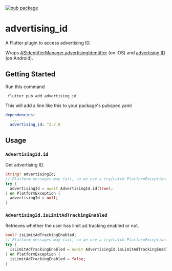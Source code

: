 [![pub package](https://img.shields.io/pub/v/advertising_id.svg)](https://pub.dartlang.org/packages/advertising_id)

# advertising_id

A Flutter plugin to access advertising ID.

Wraps [ASIdentifierManager.advertisingIdentifier](https://developer.apple.com/documentation/adsupport/asidentifiermanager/1614151-advertisingidentifier) (on iOS) and [advertising ID](https://developers.google.com/android/reference/com/google/android/gms/ads/identifier/AdvertisingIdClient) (on Android).

## Getting Started

Run this command
```
 flutter pub add advertising_id
```
This will add a line like this to your package's pubspec.yaml

```yaml
dependencies:
  ....
  advertising_id: ^2.7.0
```

## Usage

### `AdvertisingId.id`

Get advertising ID.

```dart
String? advertisingId;
// Platform messages may fail, so we use a try/catch PlatformException.
try {
  advertisingId = await AdvertisingId.id(true);
} on PlatformException {
  advertisingId = null;
}
```

### `AdvertisingId.isLimitAdTrackingEnabled`

Retrieves whether the user has limit ad tracking enabled or not.

```dart
bool? isLimitAdTrackingEnabled;
// Platform messages may fail, so we use a try/catch PlatformException.
try {
  isLimitAdTrackingEnabled = await AdvertisingId.isLimitAdTrackingEnabled;
} on PlatformException {
  isLimitAdTrackingEnabled = false;
}
```
